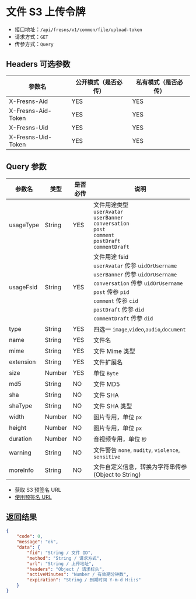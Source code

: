 # 文件 S3 上传令牌

- 接口地址：`/api/fresns/v1/common/file/upload-token`
- 请求方式：`GET`
- 传参方式：`Query`

## Headers 可选参数

| 参数名 | 公开模式（是否必传） | 私有模式（是否必传） |
| --- | --- | --- |
| X-Fresns-Aid | YES | YES |
| X-Fresns-Aid-Token | YES | YES |
| X-Fresns-Uid | YES | YES |
| X-Fresns-Uid-Token | YES | YES |

## Query 参数

| 参数名 | 类型 | 是否必传 | 说明 |
| --- | --- | --- | --- |
| usageType | String | YES | 文件用途类型<br>`userAvatar`<br>`userBanner`<br>`conversation`<br>`post`<br>`comment`<br>`postDraft`<br>`commentDraft` |
| usageFsid | String | YES | 文件用途 fsid<br>`userAvatar` 传参 `uidOrUsername`<br>`userBanner` 传参 `uidOrUsername`<br>`conversation` 传参 `uidOrUsername`<br>`post` 传参 `pid`<br>`comment` 传参 `cid`<br>`postDraft` 传参 `did`<br>`commentDraft` 传参 `did` |
| type | String | YES | 四选一 `image`,`video`,`audio`,`document` |
| name | String | YES | 文件名 |
| mime | String | YES | 文件 Mime 类型 |
| extension | String | YES | 文件扩展名 |
| size | Number | YES | 单位 `Byte` |
| md5 | String | NO | 文件 MD5 |
| sha | String | NO | 文件 SHA |
| shaType | String | NO | 文件 SHA 类型 |
| width | Number | NO | 图片专用，单位 `px` |
| height | Number | NO | 图片专用，单位 `px` |
| duration | Number | NO | 音视频专用，单位 `秒` |
| warning | String | NO | 文件警告 `none`, `nudity`, `violence`, `sensitive` |
| moreInfo | String | NO | 文件自定义信息，转换为字符串传参 (Object to String) |

- 获取 S3 预签名 URL
- [使用预签名 URL](https://docs.aws.amazon.com/AmazonS3/latest/userguide/using-presigned-url.html)

## 返回结果

```json
{
    "code": 0,
    "message": "ok",
    "data": {
        "fid": "String / 文件 ID",
        "method": "String / 请求方式",
        "url": "String / 上传地址",
        "headers": "Object / 请求标头",
        "activeMinutes": "Number / 有效期分钟数",
        "expiration": "String / 到期时间 Y-m-d H:i:s"
    }
}
```
